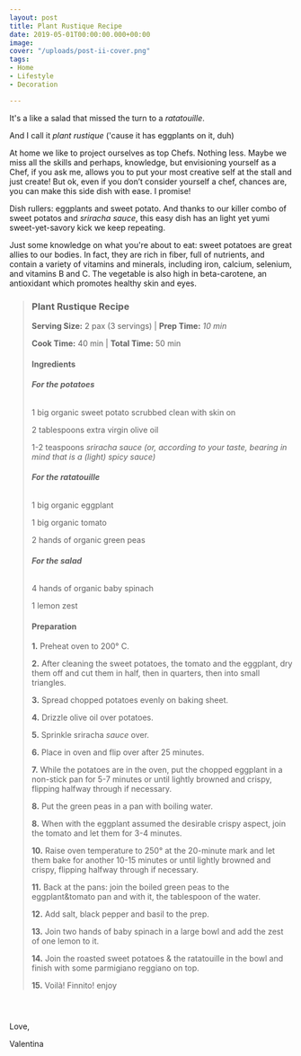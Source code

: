 ```yaml
---
layout: post
title: Plant Rustique Recipe
date: 2019-05-01T00:00:00.000+00:00
image: 
cover: "/uploads/post-ii-cover.png"
tags:
- Home
- Lifestyle
- Decoration

---
```

It's a like a salad that missed the turn to a _ratatouille_.

And I call it _plant rustique_ ('cause it has eggplants on it, duh)

At home we like to project ourselves as top Chefs. Nothing less. Maybe we miss all the skills and perhaps, knowledge, but envisioning yourself as a Chef, if you ask me, allows you to put your most creative self at the stall and just create! But ok, even if you don’t consider yourself a chef, chances are, you can make this side dish with ease. I promise!

Dish rullers: eggplants and sweet potato. And thanks to our killer combo of sweet potatos and _sriracha sauce_, this easy dish has an light yet yumi sweet-yet-savory kick we keep repeating.

Just some knowledge on what you're about to eat: sweet potatoes are great allies to our bodies. In fact, they are rich in fiber, full of nutrients, and contain a variety of vitamins and minerals, including iron, calcium, selenium, and vitamins B and C. The vegetable is also high in beta-carotene, an antioxidant which promotes healthy skin and eyes. 

> ### **Plant Rustique Recipe**
>
> **Serving Size:** 2 pax (3 servings) | **Prep Time:** _10 min_
>
> **Cook Time:** 40 min                    | **Total Time:** 50 min
>
> #### **Ingredients**
>
> ###### **For the potatoes**
>
> 1 big organic sweet potato scrubbed clean with skin on
>
> 2 tablespoons extra virgin olive oil
>
> 1-2 teaspoons _sriracha sauce (or, according to your taste, bearing in mind that is a (light) spicy sauce)_
>
> ###### **For the ratatouille**
>
> 1 big organic eggplant
>
> 1 big organic tomato
>
> 2 hands of organic green peas
>
> ###### **For the salad**
>
> 4 hands of organic baby spinach
>
> 1 lemon zest
>
> #### **Preparation**
>
> **1.** Preheat oven to 200° C.
>
> **2.** After cleaning the sweet potatoes, the tomato and the eggplant, dry them off and cut them in half, then in quarters, then into small triangles.
>
> **3.** Spread chopped potatoes evenly on baking sheet.
>
> **4.** Drizzle olive oil over potatoes.
>
> **5.** Sprinkle sriracha _sauce_ over.
>
> **6.** Place in oven and flip over after 25 minutes.
>
> **7.** While the potatoes are in the oven, put the chopped eggplant in a non-stick pan for 5-7 minutes or until lightly browned and crispy, flipping halfway through if necessary.
>
> **8.** Put the green peas in a pan with boiling water.
>
> **8.** When with the eggplant assumed the desirable crispy aspect, join the tomato and let them for 3-4 minutes.
>
> **10.** Raise oven temperature to 250° at the 20-minute mark and let them bake for another 10-15 minutes or until lightly browned and crispy, flipping halfway through if necessary.
>
> **11.** Back at the pans: join the boiled green peas to the eggplant&tomato pan and with it, the tablespoon of the water.
>
> **12.** Add salt, black pepper and basil to the prep.
>
> **13.** Join two hands of baby spinach in a large bowl and add the zest of one lemon to it.
>
> **14.** Join the roasted sweet potatoes & the ratatouille in the bowl and finish with some parmigiano reggiano on top.
>
> **15.** Voilà! Finnito! enjoy

####  

Love,

Valentina